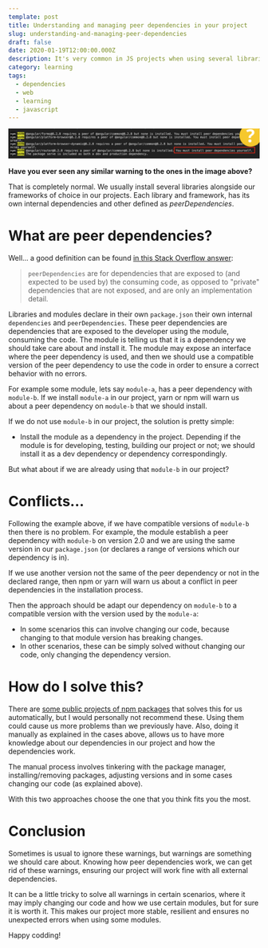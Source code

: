 ```yaml
---
template: post
title: Understanding and managing peer dependencies in your project
slug: understanding-and-managing-peer-dependencies
draft: false
date: 2020-01-19T12:00:00.000Z
description: It's very common in JS projects when using several libraries with frameworks that we experience some type of peerDependencies warning in the console (using npm or yarn). These warnings are somewhat confusing are normally ignored. Let's learn more about peerDependencies and have our warnings gone from our projects.
category: learning
tags:
  - dependencies
  - web
  - learning
  - javascript
---
```

![Cover image](./images/understanding-and-managing-peer-dependencies/peerDependencies.png)


**Have you ever seen any similar warning to the ones in the image above?**

That is completely normal.
We usually install several libraries alongside our frameworks of choice in our projects. Each library and framework, has its own internal dependencies and other defined as *peerDependencies*.

# What are peer dependencies?

Well... a good definition can be found [in this Stack Overflow answer](https://stackoverflow.com/questions/26737819/why-use-peer-dependencies-in-npm-for-plugins/34645112#34645112):

> `peerDependencies` are for dependencies that are exposed to (and expected to be used by) the consuming code, as opposed to "private" dependencies that are not exposed, and are only an implementation detail.

Libraries and modules declare in their own `package.json` their own internal `dependencies` and `peerDependencies`.
These peer dependencies are dependencies that are exposed to the developer using the module, consuming the code. The module is telling us that it is a dependency we should take care about and install it. The module may expose an interface where the peer dependency is used, and then we should use a compatible version of the peer dependency to use the code in order to ensure a correct behavior with no errors.

For example some module, lets say `module-a`, has a peer dependency with `module-b`.
If we install `module-a` in our project, yarn or npm will warn us about a peer dependency on `module-b` that we should install.

If we do not use `module-b` in our project, the solution is pretty simple:
- Install the module as a dependency in the project. Depending if the module is for developing, testing, building our project or not; we should install it as a dev dependency or dependency correspondingly.

But what about if we are already using that `module-b` in our project?

# Conflicts...

Following the example above, if we have compatible versions of `module-b` then there is no problem.
For example, the module establish a peer dependency with `module-b` on version 2.0 and we are using the same version in our `package.json` (or declares a range of versions which our dependency is in).

If we use another version not the same of the peer dependency or not in the declared range, then npm or yarn will warn us about a conflict in peer dependencies in the installation process.

Then the approach should be adapt our dependency on `module-b` to a compatible version with the version used by the `module-a`:

- In some scenarios this can involve changing our code, because changing to that module version has breaking changes.
- In other scenarios, these can be simply solved without changing our code, only changing the dependency version.

# How do I solve this?

There are [some public projects of npm packages](https://www.npmjs.com/package/install-peerdeps) that solves this for us automatically, but I would personally not recommend these. Using them could cause us more problems than we previously have. Also, doing it manually as explained in the cases above, allows us to have more knowledge about our dependencies in our project and how the dependencies work.

The manual process involves tinkering with the package manager, installing/removing packages, adjusting versions and in some cases changing our code (as explained above).

With this two approaches choose the one that you think fits you the most.

# Conclusion

Sometimes is usual to ignore these warnings, but warnings are something we should care about. 
Knowing how peer dependencies work, we can get rid of these warnings, ensuring our project will work fine with all external dependencies.

It can be a little tricky to solve all warnings in certain scenarios, where it may imply changing our code and how we use certain modules, but for sure it is worth it. This makes our project more stable, resilient and ensures no unexpected errors when using some modules.

Happy codding!